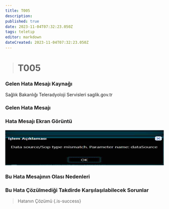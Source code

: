 ```yaml
---
title: T005
description: 
published: true
date: 2023-11-04T07:32:23.050Z
tags: teletıp
editor: markdown
dateCreated: 2023-11-04T07:32:23.050Z
---
```


> # T005 

### Gelen Hata Mesajı Kaynağı
Sağlık Bakanlığı Teleradyoloji Servisleri  saglik.gov.tr  

### Gelen Hata Mesajı 

### Hata Mesajı Ekran Görüntü

![t005.png](/hatagoruntu/t005.png)

### Bu Hata Mesajının Olası Nedenleri 


### Bu Hata Çözülmediği Takdirde Karşılaşılabilecek Sorunlar


> Hatanın Çözümü
{.is-success}
